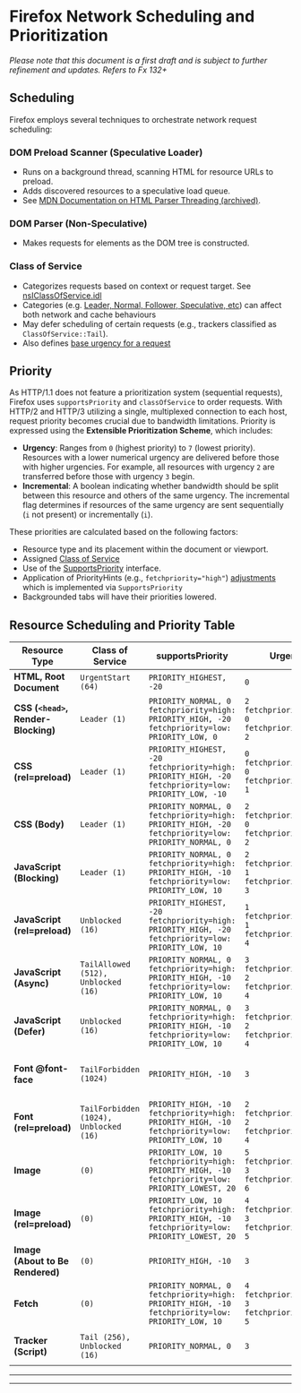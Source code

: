 # Firefox Network Scheduling and Prioritization

*Please note that this document is a first draft and is subject to further refinement and updates.*
*Refers to Fx 132+*


## Scheduling
Firefox employs several techniques to orchestrate network request scheduling:

### DOM Preload Scanner (Speculative Loader)
- Runs on a background thread, scanning HTML for resource URLs to preload.
- Adds discovered resources to a speculative load queue.
- See [MDN Documentation on HTML Parser Threading (archived)](https://web.archive.org/web/20201021003137/https://developer.mozilla.org/en-US/docs/Mozilla/Gecko/HTML_parser_threading).

### DOM Parser (Non-Speculative)
- Makes requests for elements as the DOM tree is constructed.

### Class of Service
- Categorizes requests based on context or request target. See [nsIClassOfService.idl](https://searchfox.org/mozilla-central/rev/f549a50b1e39b1e6bea19912d92545c4c0a06b7b/netwerk/base/nsIClassOfService.idl#7-15)
- Categories (e.g. [Leader, Normal, Follower, Speculative, etc](https://searchfox.org/mozilla-central/rev/f549a50b1e39b1e6bea19912d92545c4c0a06b7b/netwerk/base/nsIClassOfService.idl#69-102)) can affect both network and cache behaviours
- May defer scheduling of certain requests (e.g., trackers classified as `ClassOfService::Tail`).
- Also defines [base urgency for a request](https://searchfox.org/mozilla-central/rev/f2c181a7ab3bfea4d2266521e6eac713630479b3/netwerk/protocol/http/nsHttpHandler.cpp#794-818)

## Priority
As HTTP/1.1 does not feature a prioritization system (sequential requests), Firefox uses `supportsPriority` and `classOfService` to order requests.
With HTTP/2 and HTTP/3 utilizing a single, multiplexed connection to each host, request priority becomes crucial due to bandwidth limitations. Priority is expressed using the **Extensible Prioritization Scheme**, which includes:

- **Urgency**: Ranges from `0` (highest priority) to `7` (lowest priority). Resources with a lower numerical urgency are delivered before those with higher urgencies. For example, all resources with urgency `2` are transferred before those with urgency `3` begin.
- **Incremental**: A boolean indicating whether bandwidth should be split between this resource and others of the same urgency. The incremental flag determines if resources of the same urgency are sent sequentially (`i` not present) or incrementally (`i`).

These priorities are calculated based on the following factors:
- Resource type and its placement within the document or viewport.
- Assigned [Class of Service](https://searchfox.org/mozilla-central/rev/f2c181a7ab3bfea4d2266521e6eac713630479b3/netwerk/protocol/http/nsHttpHandler.cpp#794-818)
- Use of the [SupportsPriority](https://searchfox.org/mozilla-central/rev/f549a50b1e39b1e6bea19912d92545c4c0a06b7b/xpcom/threads/nsISupportsPriority.idl#8-16) interface.
- Application of PriorityHints (e.g., `fetchpriority="high"`) [adjustments](https://searchfox.org/mozilla-central/rev/1e8cec3727d6e09f4af41bb3d202b7a4c326ed84/modules/libpref/init/StaticPrefList.yaml#12615-12863) which is implemented via `SupportsPriority`
- Backgrounded tabs will have their priorities lowered.

## Resource Scheduling and Priority Table

| **Resource Type**                    | **Class of Service**                    | **supportsPriority**                                                                 | **Urgency**                                   | **Incremental** | **Notes**                                                                 |
|--------------------------------------|------------------------------------------|--------------------------------------------------------------------------------------|-----------------------------------------------|-----------------|---------------------------------------------------------------------------|
| **HTML, Root Document**              | `UrgentStart (64)`                       | `PRIORITY_HIGHEST, -20`                                                              | `0`                                           | `true`          |                                                                           |
| **CSS (`<head>`, Render-Blocking)**  | `Leader (1)`                             | `PRIORITY_NORMAL, 0`<br>`fetchpriority=high: PRIORITY_HIGH, -20`<br>`fetchpriority=low: PRIORITY_LOW, 0` | `2` <br>`fetchpriority=high: 0`<br>`fetchpriority=low: 2` | `false`         |                                                                           |
| **CSS (rel=preload)**                | `Leader (1)`                             | `PRIORITY_HIGHEST, -20`<br>`fetchpriority=high: PRIORITY_HIGH, -20`<br>`fetchpriority=low: PRIORITY_LOW, -10`| `0` <br>`fetchpriority=high: 0`<br>`fetchpriority=low: 1` | `false`         |                                                                         |
| **CSS (Body)**                       | `Leader (1)`                             | `PRIORITY_NORMAL, 0` <br>`fetchpriority=high: PRIORITY_HIGH, -20`<br>`fetchpriority=low: PRIORITY_NORMAL, 0` | `2` <br>`fetchpriority=high: 0`<br>`fetchpriority=low: 2`| `false`         |                                                                          |
| **JavaScript (Blocking)**            | `Leader (1)`                             | `PRIORITY_NORMAL, 0` <br>`fetchpriority=high: PRIORITY_HIGH, -10`<br>`fetchpriority=low: PRIORITY_LOW, 10` | `2` <br>`fetchpriority=high: 1`<br>`fetchpriority=low: 3` | `false`         |                                                                           |
| **JavaScript (rel=preload)**         | `Unblocked (16)`                         | `PRIORITY_HIGHEST, -20` <br>`fetchpriority=high: PRIORITY_HIGH, -20`<br>`fetchpriority=low: PRIORITY_LOW, 10`| `1` <br>`fetchpriority=high: 1`<br>`fetchpriority=low: 4` | `false`         |                                                                         |
| **JavaScript (Async)**               | `TailAllowed (512), Unblocked (16)`      | `PRIORITY_NORMAL, 0` <br>`fetchpriority=high: PRIORITY_HIGH, -10`<br>`fetchpriority=low: PRIORITY_LOW, 10` | `3`<br>`fetchpriority=high: 2`<br>`fetchpriority=low: 4` | `false`         |                                                                           |
| **JavaScript (Defer)**               | `Unblocked (16)`                         | `PRIORITY_NORMAL, 0` <br>`fetchpriority=high: PRIORITY_HIGH, -10`<br>`fetchpriority=low: PRIORITY_LOW, 10` | `3`<br>`fetchpriority=high: 2`<br>`fetchpriority=low: 4` | `false`         |                                                                           |
| **Font @font-face**                  | `TailForbidden (1024)`                   | `PRIORITY_HIGH, -10`                                                                 | `3`                                           | `false`         |  Urgency affected by `TailForbidden` CoS. fetchpriority applied via rel="preload"    |
| **Font (rel=preload)**               | `TailForbidden (1024), Unblocked (16)`   | `PRIORITY_HIGH, -10`<br>`fetchpriority=high: PRIORITY_HIGH, -10`<br>`fetchpriority=low: PRIORITY_LOW, 10` | `2`<br>`fetchpriority=high: 2`<br>`fetchpriority=low: 4` | `false`         |                                                                           |
| **Image**                            | `(0)`                                    | `PRIORITY_LOW, 10`<br>`fetchpriority=high: PRIORITY_HIGH, -10`<br>`fetchpriority=low: PRIORITY_LOWEST, 20` | `5`<br>`fetchpriority=high: 3`<br>`fetchpriority=low: 6` | `true`          |                                                                           |
| **Image (rel=preload)**              | `(0)`                                    | `PRIORITY_LOW, 10`<br>`fetchpriority=high: PRIORITY_HIGH, -10`<br>`fetchpriority=low: PRIORITY_LOWEST, 20` | `4`<br>`fetchpriority=high: 3`<br>`fetchpriority=low: 5` | `true`          |                                                                           |
| **Image (About to Be Rendered)**     | `(0)`                                    | `PRIORITY_HIGH, -10`                                                                 | `3`                         | `true`          | See: [image_layout_network_priority](https://searchfox.org/mozilla-central/rev/a13db27562f9237db97e2ea5b01dc879d5b55b74/modules/libpref/init/StaticPrefList.yaml#7429-7431) and [bug 1915817](https://bugzilla.mozilla.org/show_bug.cgi?id=1915817)                                   |
| **Fetch**                            | `(0)`                                    | `PRIORITY_NORMAL, 0`<br>`fetchpriority=high: PRIORITY_HIGH, -10`<br>`fetchpriority=low: PRIORITY_LOW, 10` | `4`<br>`fetchpriority=high: 3`<br>`fetchpriority=low: 5` | `false`         |                                                                           |
| **Tracker (Script)**                 | `Tail (256), Unblocked (16)`             | `PRIORITY_NORMAL, 0`                                                                 | `3`                                           | `false`         | Request is tailed, i.e., deferred by a constant multiplied by the number of pending requests. |

---


---
